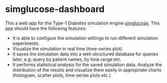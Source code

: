 # simglucose-dashboard

This a web app for the Type-1 Diabetes simulation engine [simglucose](https://github.com/jxx123/simglucose). This app should have the following features:
- It is able to configure the simulation settings to run different simulation experiments.
- Visualize the simulation in real time (time-series plot).
- It saves the simulation data into a well-structured database for queries later, e.g. query by patient names, by time range etc.
- It performs statistical analysis for the saved simulation data. Analyze the distribution of the results and visualize them easily in appropriate charts (histogram, scatter plots, time-series plots etc.)
